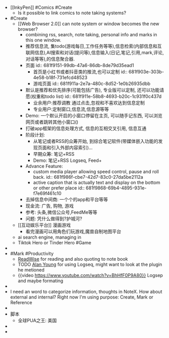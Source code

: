 - [[InkyPen]] #Comics #Create
	- Is it possible to link comics to note taking systems?
- #Create
	- [[Web Browser 2.0]] can note system or window becomes the new browser?
		- combining rss, search, note taking, personal info and marks in this one window.
		- 推荐信息流, 集todo(游戏每日,工作任务等等),信息检索(内部信息和互联网信息),AI搜索和对话(提问等),信息输入(日记,笔记,引用,mark,评论,对话等等),的信息聚合器.
		- 页面
		  id:: 681f9151-99db-47a6-86db-8de79d35ead1
			- 首页是小红书或者抖音类的推流,也可以定制
			  id:: 681f903e-303b-4e58-b18f-731efcd48523
			- 游戏页面
			  id:: 681f911a-2e7a-480c-8d52-1e0b26935dbb
		- 默认是推荐和优先排序(可能包括广告), 专业版可以定制, 还可以功能请愿(权重和todo list)
		  id:: 681f911e-58b8-4693-b20c-1c931f0c437d
			- 业余用户:推荐调教 通过点击,忽视和不喜欢达到信息定制
			- 专业用户:定制窗口,信息流,信息源等等
		- Demo: 一个默认开启的小窗口停留在主页, 可以随手记东西, 可以浏览网页或者跳转其他小窗口()
		- 打破app框架的信息处理方式, 信息的互相交叉引用, 信息互通
		- 阶段计划:
			- 从笔记或者RSS的众筹开始, 到综合笔记软件(带媒体嵌入功能的发现页面和引入外部内容索引)...
			- 早期众筹: 笔记+RSS
			- Demo: 笔记+RSS Logseq, Feed+
		- Advance Feature:
			- custom media player allowing speed control, pause and roll back.
			  id:: 681f986f-cbe7-42d7-83c0-27da5be2112a
			- active caption that is actually text and display on the bottom or other prefer place
			  id:: 681f9868-69b4-4895-931e-f7e69f461c10
		- 去掉信息中间商: 一个个的app和平台等等
		- 现金流: 广告, 购物, 游戏
		- 参考: 头条,微信公众号,FeedMe等等
		- 问题: 凭什么做得到?护城河?
	- [[互动娱乐平台]] 漫画游戏
		- 看完漫画可以用角色们玩游戏,魔兽自制地图平台
	- ai search engine, managing in
	- Tiktok Hero or Tinder Hero #Game
-
- #Mark #Productivity
	- [ReadWise](https://readwise.io/) for reading and also quoting to note book
	- TODO [Alan Young](https://www.youtube.com/@ItsAlanYoung) for using Logseq, might want to look at the plugin he metioned
	- {{video https://www.youtube.com/watch?v=BhHfF0P9A80}} Logsep and maybe formating
-
- I need an word to categorize information, thoughts in NoteX. How about external and internal? Right now I'm using purpose: Create, Mark or Reference
-
- 脚本
	- 全球PUA之王: 美国
-
-